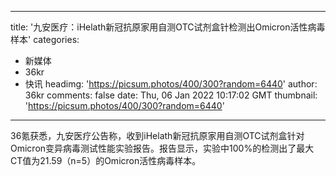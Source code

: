 
---
title: '九安医疗：iHelath新冠抗原家用自测OTC试剂盒针检测出Omicron活性病毒样本'
categories: 
 - 新媒体
 - 36kr
 - 快讯
headimg: 'https://picsum.photos/400/300?random=6440'
author: 36kr
comments: false
date: Thu, 06 Jan 2022 10:17:02 GMT
thumbnail: 'https://picsum.photos/400/300?random=6440'
---

<div>   
36氪获悉，九安医疗公告称，收到iHelath新冠抗原家用自测OTC试剂盒针对Omicron变异病毒测试性能实验报告。报告显示，实验中100%的检测出了最大CT值为21.59（n=5）的Omicron活性病毒样本。  
</div>
            